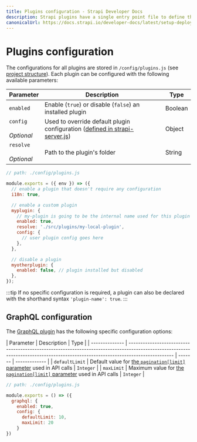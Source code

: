 ```yaml
---
title: Plugins configuration - Strapi Developer Docs
description: Strapi plugins have a single entry point file to define their configurations.
canonicalUrl: https://docs.strapi.io/developer-docs/latest/setup-deployment-guides/configurations/optional/plugins.html
---
```


# Plugins configuration

The configurations for all plugins are stored in `/config/plugins.js` (see [project structure](/developer-docs/latest/setup-deployment-guides/file-structure.md)). Each plugin can be configured with the following available parameters:

| Parameter                   | Description                                                                                                                                                            | Type    |
| --------------------------- | ---------------------------------------------------------------------------------------------------------------------------------------------------------------------- | ------- |
| `enabled`                   | Enable (`true`) or disable (`false`) an installed plugin                                                                                                               | Boolean |
| `config`<br><br>_Optional_  | Used to override default plugin configuration ([defined in strapi-server.js](/developer-docs/latest/developer-resources/plugin-api-reference/server.md#configuration)) | Object  |
| `resolve`<br><br>_Optional_ | Path to the plugin's folder                                                                                                                                            | String  |

```js
// path: ./config/plugins.js

module.exports = ({ env }) => ({
  // enable a plugin that doesn't require any configuration
  i18n: true,

  // enable a custom plugin
  myplugin: {
    // my-plugin is going to be the internal name used for this plugin
    enabled: true,
    resolve: './src/plugins/my-local-plugin',
    config: {
      // user plugin config goes here
    },
  },

  // disable a plugin
  myotherplugin: {
    enabled: false, // plugin installed but disabled
  },
});
```

:::tip
If no specific configuration is required, a plugin can also be declared with the shorthand syntax `'plugin-name': true`.
:::

## GraphQL configuration

The [GraphQL plugin](/developer-docs/latest/plugins/graphql.md) has the following specific configuration options:

| Parameter      | Description                                                                                                                                                                     | Type    | 
| -------------- | ------------------------------------------------------------------------------------------------------------------------------------------------------------------------------- | ------- | ------------- |
| `defaultLimit` | Default value for [the `pagination[limit]` parameter](/developer-docs/latest/developer-resources/database-apis-reference/graphql-api.md#pagination-by-offset) used in API calls | `Integer` |
| `maxLimit`     | Maximum value for [the `pagination[limit]` parameter](/developer-docs/latest/developer-resources/database-apis-reference/graphql-api.md#pagination-by-offset) used in API calls | `Integer` |

```js
// path: ./config/plugins.js

module.exports = () => ({
  graphql: {
    enabled: true,
    config: {
      defaultLimit: 10,
      maxLimit: 20
    }
})
```
